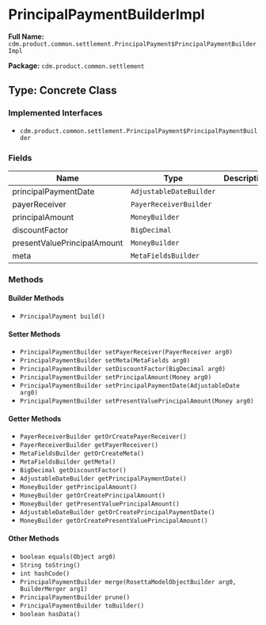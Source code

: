 # PrincipalPaymentBuilderImpl

**Full Name:** `cdm.product.common.settlement.PrincipalPayment$PrincipalPaymentBuilderImpl`

**Package:** `cdm.product.common.settlement`

## Type: Concrete Class

### Implemented Interfaces

- `cdm.product.common.settlement.PrincipalPayment$PrincipalPaymentBuilder`

### Fields

| Name | Type | Description |
|------|------|-------------|
| principalPaymentDate | `AdjustableDateBuilder` |  |
| payerReceiver | `PayerReceiverBuilder` |  |
| principalAmount | `MoneyBuilder` |  |
| discountFactor | `BigDecimal` |  |
| presentValuePrincipalAmount | `MoneyBuilder` |  |
| meta | `MetaFieldsBuilder` |  |

### Methods

#### Builder Methods

- `PrincipalPayment build()`

#### Setter Methods

- `PrincipalPaymentBuilder setPayerReceiver(PayerReceiver arg0)`
- `PrincipalPaymentBuilder setMeta(MetaFields arg0)`
- `PrincipalPaymentBuilder setDiscountFactor(BigDecimal arg0)`
- `PrincipalPaymentBuilder setPrincipalAmount(Money arg0)`
- `PrincipalPaymentBuilder setPrincipalPaymentDate(AdjustableDate arg0)`
- `PrincipalPaymentBuilder setPresentValuePrincipalAmount(Money arg0)`

#### Getter Methods

- `PayerReceiverBuilder getOrCreatePayerReceiver()`
- `PayerReceiverBuilder getPayerReceiver()`
- `MetaFieldsBuilder getOrCreateMeta()`
- `MetaFieldsBuilder getMeta()`
- `BigDecimal getDiscountFactor()`
- `AdjustableDateBuilder getPrincipalPaymentDate()`
- `MoneyBuilder getPrincipalAmount()`
- `MoneyBuilder getOrCreatePrincipalAmount()`
- `MoneyBuilder getPresentValuePrincipalAmount()`
- `AdjustableDateBuilder getOrCreatePrincipalPaymentDate()`
- `MoneyBuilder getOrCreatePresentValuePrincipalAmount()`

#### Other Methods

- `boolean equals(Object arg0)`
- `String toString()`
- `int hashCode()`
- `PrincipalPaymentBuilder merge(RosettaModelObjectBuilder arg0, BuilderMerger arg1)`
- `PrincipalPaymentBuilder prune()`
- `PrincipalPaymentBuilder toBuilder()`
- `boolean hasData()`


